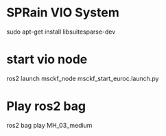 # SPRain VIO System 

sudo apt-get install libsuitesparse-dev

# start vio node
ros2 launch msckf_node msckf_start_euroc.launch.py

# Play ros2 bag
ros2 bag play MH_03_medium